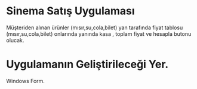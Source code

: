 # Sinema Satış Uygulaması
Müşteriden alınan ürünler (mısır,su,cola,bilet) yan tarafında fiyat tablosu (mısır,su,cola,bilet)
onlarında yanında kasa , toplam fiyat ve hesapla butonu olucak.
# Uygulamanın Geliştirileceği Yer.
Windows Form.
